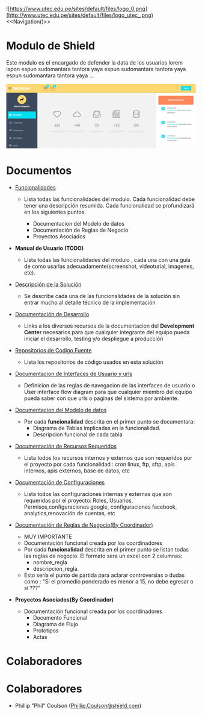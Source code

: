 ![https://www.utec.edu.pe/sites/default/files/logo_0.png](http://www.utec.edu.pe/sites/default/files/logo_utec_.png)
<<Navigation()>>
# Modulo de Shield

Este modulo es el encargado de defender la data de los usuarios lorem ispon espun sudomantara tantora yaya espun sudomantara tantora yaya espun sudomantara tantora yaya ...

![screenshot.png](./images/screenshot-system-template.jpg)

# Documentos

* [Funcionalidades](./documento-funcionalidades/Home)
    - Lista todas las funcionalidades del modulo. Cada funcionalidad debe tener una descripción resumida. Cada funcionalidad se profundizará en los siguientes puntos.

        - Documentacion del Modelo de datos
        - Documentación de Reglas de Negocio
        - Proyectos Asociados

* **Manual de Usuario (TODO)**
    - Lista todas las funcionalidades del modulo , cada una con una guía de como usarlas adecuadamente(screenshot, videoturial, imagenes, etc).

* [Descripción de la Solución](./descripcion-solucion/Home)
    - Se describe cada una de las funcionalidades de la solución sin entrar mucho al detalle técnico de la implementación
    
* [Documentación de Desarrollo](./documento-desarrollo/Home)
    - Links a los diversos recursos de la documentacion del **Development Center** necesarios para que cualquier integrante del equipo pueda iniciar el desarrollo, testing y/o despliegue a producción

* [Repositorios de Codigo Fuente](./repositorios-codigo/Home)
    - Lista los repositorios de código usados en esta solución

* [Documentacion de Interfaces de Usuario y urls](./documento-interfaz-usuario-urls/Home)
    - Definicion de las reglas de navegacion de las interfaces de usuario o User interface flow diagram para que cualquier miembro del equipo pueda saber con que urls o paginas del sistema por ambiente.

* [Documentacion del Modelo de datos](./documento-modelo-datos/Home)
    - Por cada **funcionalidad** descrita en el primer punto se documentara:
        - Diagrama de Tablas implicadas en la funcionalidad.
        - Descripcion funcional de cada tabla   
    
* [Documentación de Recursos Requeridos](./documento-recursos-requeridos/Home)
    - Lista todos los recursos internos y externos que son requeridos por el proyecto por cada funcionalidad : cron linux, ftp, sftp, apis internos, apis externos, base de datos, etc    

* [Documentación de Configuraciones](./documento-configuraciones/Home)
    - Lista todos las configuraciones internas y externas que son requeridas por el proyecto: Roles, Usuarios, Permisos,configuraciones google, configuraciones facebook, analytics,renovación de cuentas, etc             

* [Documentación de Reglas de Negocio(By Coordinador)](./images/business_rule_template.png)
    - MUY IMPORTANTE
    - Documentación funcional creada por los coordinadores
    - Por cada **funcionalidad** descrita en el primer punto se listan todas las reglas de negocio. El formato sera un excel con 2 columnas:
        - nombre_regla
        - descripcion_regla.
    - Esto sería el punto de partida para aclarar controversias  o dudas como : "Si el promedio ponderado es menor a 15, no debe egresar o si ???"

* **Proyectos Asociados(By Coordinador)**
    - Documentación funcional creada por los coordinadores
        - Documento Funcional
        - Diagrama de Flujo
        - Prototipos
        - Actas

# Colaboradores


# Colaboradores

*  Phillip "Phil" Coulson  (Phillip.Coulson@shield.com)